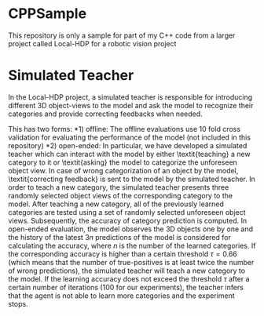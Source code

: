 # CPPSample
This repository is only a sample for part of my C++ code from a larger project called Local-HDP for a robotic vision project

# Simulated Teacher
In the Local-HDP project, a simulated teacher is responsible for introducing different 3D object-views to the model and ask the model to recognize their categories and provide correcting feedbacks when needed. 

This has two forms: 
*1) offline: The offline evaluations use 10 fold cross validation for evaluating the performance of the model (not included in this repository)
*2) open-ended: In particular, we have developed a simulated teacher which can interact with the model by either \textit{teaching} a new category to it or \textit{asking} the model to categorize the unforeseen object view. In case of wrong categorization of an object by the model, \textit{correcting feedback} is sent to the model by the simulated teacher. In order to teach a new category, the simulated teacher presents three randomly selected object views of the corresponding category to the model. After teaching a new category, all of the previously learned categories are tested using a set of randomly selected unforeseen object views. Subsequently, the accuracy of category prediction is computed. In open-ended evaluation, the model observes the 3D objects one by one and the history of the latest $3n$ predictions of the model is considered for calculating the accuracy, where $n$ is the number of the learned categories. If the corresponding accuracy is higher than a certain threshold $\tau=0.66$ (which means that the number of true-positives is at least twice the number of wrong predictions), the simulated teacher will teach a new category to the model. If the learning accuracy does not exceed the threshold $\tau$ after a certain number of iterations ($100$ for our experiments), the teacher infers that the agent is not able to learn more categories and the experiment stops. 
